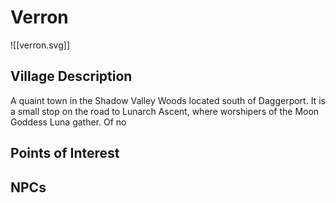 # Verron
![[verron.svg]]
## Village Description 
A quaint town in the Shadow Valley Woods located south of Daggerport. It is a small stop on the road to Lunarch Ascent, where worshipers of the Moon Goddess Luna gather. Of no 
## Points of Interest

## NPCs

